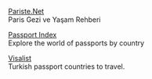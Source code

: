 <p>
<a href="http://www.pariste.net/">Pariste.Net</a>
<br>Paris Gezi ve Yaşam Rehberi
</p> 
<p>
<a href="https://www.passportindex.org/">Passport Index</a>
<br>Explore the world of passports by country
</p> 
<p>
<a href="https://visalist.io/turkey/">Visalist</a>
<br>Turkish passport countries to travel.
</p> 

